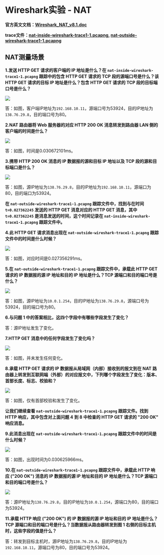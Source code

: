 # Wireshark实验 - NAT

**官方英文文档：[Wireshark_NAT_v8.1.doc](https://www-net.cs.umass.edu/wireshark-labs/Wireshark_NAT_v8.1.doc)**

**trace文件：[nat-inside-wireshark-trace1-1.pcapng](http://gaia.cs.umass.edu/wireshark-labs/wireshark-traces-8.1.zip), [nat-outside-wireshark-trace1-1.pcapng](http://gaia.cs.umass.edu/wireshark-labs/wireshark-traces-8.1.zip)**

## NAT测量场景

**1.发送 HTTP GET 请求的客户端的 IP 地址是什么？在 `nat-inside-wireshark-trace1-1.pcapng` 跟踪中的包含 HTTP GET 请求的 TCP 段的源端口号是什么？该 HTTP GET 请求的目标 IP 地址是什么？包含 HTTP GET 请求的 TCP 段的目标端口号是什么？**

<img src='.\Figure\nat-1.png'>

答：如图，客户端IP地址为`192.168.10.11`，源端口号为53924，目的IP地址为`138.76.29.8`，目的端口号为80。

**2.NAT 路由器将 Web 服务器的对应 HTTP 200 OK 消息转发到路由器 LAN 侧的客户端的时间是什么？**

<img src='.\Figure\nat-2.png'>

答：如图，时间是0.030672101ms。

**3.携带 HTTP 200 OK 消息的 IP 数据报的源和目标 IP 地址以及 TCP 段的源和目标端口是什么？**

<img src='.\Figure\nat-3.png'>

答：如图，源IP地址为`138.76.29.8`，目的IP地址为`192.168.10.11`，源端口为80，目的端口为53924。



**在 `nat-outside-wireshark-trace1-1.pcapng` 跟踪文件中，找到与在时间 `t=0.027362245` 发送的 HTTP GET 消息对应的 HTTP GET 消息，其中 `t=0.027362245` 是消息发送的时间，这个时间记录在 `nat-inside-wireshark-trace1-1.pcapng` 跟踪文件中。**



**4.此 HTTP GET 请求消息出现在 `nat-outside-wireshark-trace1-1.pcapng` 跟踪文件中的时间是什么时候？**

<img src='.\Figure\nat-4.png'>

答：如图，对应时间是0.027356291ms。

**5.在 `nat-outside-wireshark-trace1-1.pcapng` 跟踪文件中，承载此 HTTP GET 请求的 IP 数据报的源 IP 地址和目的 IP 地址是什么？TCP 源端口和目的端口号是什么？**

<img src='.\Figure\nat-5.png'>

答：如图，源IP地址为`10.0.1.254`，目的IP地址为`138.76.29.8`，源端口号为53924，目的端口号为80。

**6.与问题 1 中的答案相比，这四个字段中有哪些字段发生了变化？**

答：源IP地址发生了变化。

**7.HTTP GET 消息中的任何字段发生了变化吗？**

<img src='.\Figure\nat-6.png'>

答：如图，并未发生任何变化。

**8.承载 HTTP GET 请求的 IP 数据报从局域网（内部）接收到的报文到在 NAT 路由器上转发到互联网端（外部）的对应报文中，下列哪个字段发生了变化：版本、首部长度、标志、校验和？**

<img src='.\Figure\nat-7.png'>

答：如图，仅有首部校验和发生了变化。



**让我们继续查看 `nat-outside-wireshark-trace1-1.pcapng` 跟踪文件。找到 HTTP 响应，其中包含对上面问题 4 到 8 中检查的 HTTP GET 请求的 "200 OK" 响应消息。**



**9.此消息出现在 `nat-outside-wireshark-trace1-1.pcapng` 跟踪文件中的时间是什么时候？**

<img src='.\Figure\nat-8.png'>

答：如图，出现时间为0.030625966ms。

**10.在 `nat-outside-wireshark-trace1-1.pcapng` 跟踪文件中，承载此 HTTP 响应 ("200 OK") 消息的 IP 数据报的源 IP 地址和目的 IP 地址是什么？TCP 源端口和目的端口号是什么？**

<img src='.\Figure\nat-9.png'>

答：源IP地址为`138.76.29.8`，目的IP地址为`10.0.1.254`，源端口为80，目的端口为53924。

**11.承载 HTTP 响应 ("200 OK") 的 IP 数据报的源 IP 地址和目的 IP 地址是什么？TCP 源端口和目的端口号是什么？当数据报从路由器转发到图 1 右侧的目标主机时，这些字段的值是什么？**

答：转发到目标主机时，源IP地址为`138.76.29.8`，目的IP地址为`192.168.10.11`，源端口号为80，目的端口号为53924。